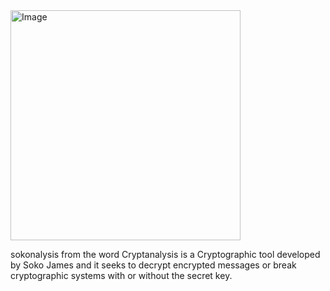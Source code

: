 <img width="368" alt="Image" src="https://github.com/user-attachments/assets/a91e399b-b996-45ef-a06b-7a20954ae239" />

sokonalysis from the word Cryptanalysis is a Cryptographic tool developed by Soko James and it seeks to decrypt encrypted messages or break cryptographic systems with or without the secret key.
